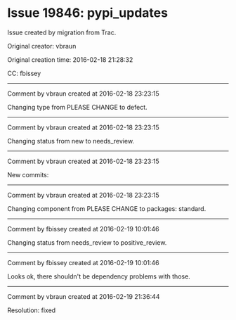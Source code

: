 # Issue 19846: pypi_updates

Issue created by migration from Trac.

Original creator: vbraun

Original creation time: 2016-02-18 21:28:32

CC:  fbissey




---

Comment by vbraun created at 2016-02-18 23:23:15

Changing type from PLEASE CHANGE to defect.


---

Comment by vbraun created at 2016-02-18 23:23:15

Changing status from new to needs_review.


---

Comment by vbraun created at 2016-02-18 23:23:15

New commits:


---

Comment by vbraun created at 2016-02-18 23:23:15

Changing component from PLEASE CHANGE to packages: standard.


---

Comment by fbissey created at 2016-02-19 10:01:46

Changing status from needs_review to positive_review.


---

Comment by fbissey created at 2016-02-19 10:01:46

Looks ok, there shouldn't be dependency problems with those.


---

Comment by vbraun created at 2016-02-19 21:36:44

Resolution: fixed
